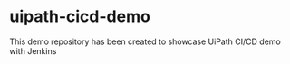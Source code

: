 # uipath-cicd-demo
This demo repository has been created to showcase UiPath CI/CD demo with Jenkins

